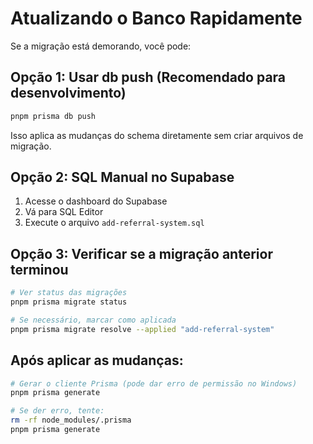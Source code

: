 # Atualizando o Banco Rapidamente

Se a migração está demorando, você pode:

## Opção 1: Usar db push (Recomendado para desenvolvimento)
```bash
pnpm prisma db push
```
Isso aplica as mudanças do schema diretamente sem criar arquivos de migração.

## Opção 2: SQL Manual no Supabase
1. Acesse o dashboard do Supabase
2. Vá para SQL Editor
3. Execute o arquivo `add-referral-system.sql`

## Opção 3: Verificar se a migração anterior terminou
```bash
# Ver status das migrações
pnpm prisma migrate status

# Se necessário, marcar como aplicada
pnpm prisma migrate resolve --applied "add-referral-system"
```

## Após aplicar as mudanças:
```bash
# Gerar o cliente Prisma (pode dar erro de permissão no Windows)
pnpm prisma generate

# Se der erro, tente:
rm -rf node_modules/.prisma
pnpm prisma generate
```